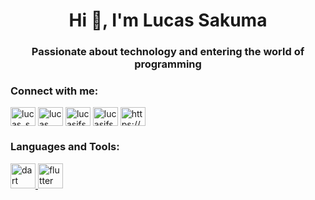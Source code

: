 <h1 align="center">Hi 👋, I'm Lucas Sakuma</h1>
<h3 align="center">Passionate about technology and entering the world of programming</h3>

<h3 align="left">Connect with me:</h3>
<p align="left">
<a href="https://twitter.com/lucas_sakuma_" target="blank"><img align="center" src="https://raw.githubusercontent.com/rahuldkjain/github-profile-readme-generator/master/src/images/icons/Social/twitter.svg" alt="lucas_sakuma_" height="30" width="40" /></a>
<a href="https://linkedin.com/in/lucas sakuma" target="blank"><img align="center" src="https://raw.githubusercontent.com/rahuldkjain/github-profile-readme-generator/master/src/images/icons/Social/linked-in-alt.svg" alt="lucas sakuma" height="30" width="40" /></a>
<a href="https://fb.com/lucasjfs2016" target="blank"><img align="center" src="https://raw.githubusercontent.com/rahuldkjain/github-profile-readme-generator/master/src/images/icons/Social/facebook.svg" alt="lucasjfs2016" height="30" width="40" /></a>
<a href="https://instagram.com/lucasjfsakuma" target="blank"><img align="center" src="https://raw.githubusercontent.com/rahuldkjain/github-profile-readme-generator/master/src/images/icons/Social/instagram.svg" alt="lucasjfsakuma" height="30" width="40" /></a>
<a href="https://discord.gg/https://discord.com/invite/mSx43myA" target="blank"><img align="center" src="https://raw.githubusercontent.com/rahuldkjain/github-profile-readme-generator/master/src/images/icons/Social/discord.svg" alt="https://discord.com/invite/mSx43myA" height="30" width="40" /></a>
</p>

<h3 align="left">Languages and Tools:</h3>
<p align="left"> <a href="https://dart.dev" target="_blank" rel="noreferrer"> <img src="https://www.vectorlogo.zone/logos/dartlang/dartlang-icon.svg" alt="dart" width="40" height="40"/> </a> <a href="https://flutter.dev" target="_blank" rel="noreferrer"> <img src="https://www.vectorlogo.zone/logos/flutterio/flutterio-icon.svg" alt="flutter" width="40" height="40"/> </a> </p>
